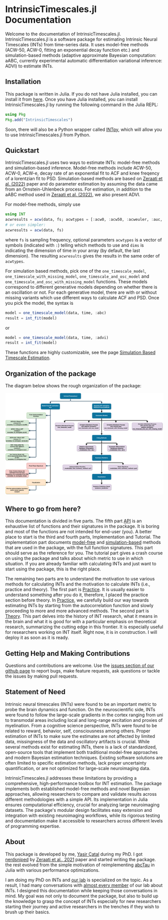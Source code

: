 # IntrinsicTimescales.jl Documentation

Welcome to the documentation of IntrinsicTimescales.jl. IntrinsicTimescales.jl is a software package for estimating Intrinsic Neural Timescales (INTs) from time-series data. It uses model-free methods (ACW-50, ACW-0, fitting an exponential decay function etc.) and simulation-based methods (adaptive approximate Bayesian computation: aABC, currently experimental automatic differentiation variational inference: ADVI) to estimate INTs.

## Installation

This package is written in Julia. If you do not have Julia installed, you can install it from [here](https://julialang.org/downloads/). Once you have Julia installed, you can install IntrinsicTimescales.jl by running the following command in the Julia REPL:

```julia
using Pkg
Pkg.add("IntrinsicTimescales")
```
Soon, there will also be a Python wrapper called [INTpy](https://github.com/duodenum96/INTpy), which will allow you to use IntrinsicTimescales.jl from Python. 

## Quickstart

IntrinsicTimescales.jl uses two ways to estimate INTs: model-free methods and simulation-based inference. Model-free methods include ACW-50, ACW-0, ACW-e, decay rate of an exponential fit to ACF and knee freqency of a lorentzian fit to PSD. Simulation-based methods are based on [Zeraati et al. (2022)](https://www.nature.com/articles/s43588-022-00214-3) paper and do parameter estimation by assuming the data came from an Ornstein-Uhlenbeck process. For estimation, in addition to the aABC method used in [Zeraati et al. (2022)](https://www.nature.com/articles/s43588-022-00214-3), we also present ADVI. 

For model-free methods, simply use 

```julia
using INT
acwresults = acw(data, fs; acwtypes = [:acw0, :acw50, :acweuler, :auc, :tau, :knee]), dims=ndims(data))
# or even simpler:
acwresults = acw(data, fs)
```

where `fs` is sampling frequency, optional parameters `acwtypes` is a vector of 
symbols (indicated with `:`) telling which methods to use and `dims` is indicating the dimension of time in your array (by default, the last dimension). The resulting `acwresults` gives the results in the same order of `acwtypes`. 

For simulation based methods, pick one of the `one_timescale_model`, `one_timescale_with_missing_model`, `one_timescale_and_osc_model` and `one_timescale_and_osc_with_missing_model` functions. These models correspond to different generative models depending on whether there is an oscillation or not. For each generative model, there are with or without missing variants which use different ways to calculate ACF and PSD. Once you pick the model, the syntax is 

```julia
model = one_timescale_model(data, time, :abc)
result = int_fit(model)
```

or 

```julia
model = one_timescale_model(data, time, :advi)
result = int_fit(model)
```

These functions are highly customizable, see the page [Simulation Based Timescale Estimation](simbasedinference.md). 

## Organization of the package

The diagram below shows the rough organization of the package:

![](assets/diagram.svg)

## Where to go from here?

This documentation is divided in five parts. The fifth part [API](index.md) is an exhaustive list of functions and their signatures in the package. It is boring and most of the functions are not intended for end-user (you). A better place to start is the third and fourth parts, Implementation and Tutorial. The implementation part documents [model-free](acw.md) and [simulation-based](simbasedinference.md) methods that are used in the package, with the full function signatures. This part should serve as the reference for you. The tutorial part gives a crash course on using the package and talks about which metric to use in which situation. If you are already familiar with calculating INTs and just want to start using the package, this is the right place. 

The remaining two parts are to understand the motivation to use various methods for calculating INTs and the motivation to calculate INTs (i.e., practice and theory). The first part is [Practice](practice/practice_intro.md). It is usually easier to understand something after you do it, therefore, I placed the practice section before theory. In [Practice](practice/practice_intro.md), we carefully build our way towards estimating INTs by starting from the autocorrelation function and slowly proceeding to more and more advanced methods. The second part is [Theory](theory/theory.md). This part delves into the history of INT research, what it means in the brain and what it is good for with a particular emphasis on theoretical research, summarizing the cutting edge in this frontier. It is especially useful for researchers working on INT itself. Right now, it is in construction. I will deploy it as soon as it is ready. 

## Getting Help and Making Contributions

Questions and contributions are welcome. Use the [issues section of our github page](https://github.com/duodenum96/IntrinsicTimescales.jl/issues) to report bugs, make feature requests, ask questions or tackle the issues by making pull requests. 

## Statement of Need

Intrinsic neural timescales (INTs) were found to be an important metric to probe the brain dynamics and function. On the neuroscientific side, INTs were found to follow the large-scale gradients in the cortex ranging from uni to transmodal areas including local and long-range excitation and proxies of myelination. From a cognitive science perspective, INTs were found to be related to reward, behavior, self, consciousness among others. Proper estimation of INTs to make sure the estimates are not affected by limited data, missingness of the data and oscillatory artifacts is crucial. While several methods exist for estimating INTs, there is a lack of standardized, open-source tools that implement both traditional model-free approaches and modern Bayesian estimation techniques. Existing software solutions are often limited to specific estimation methods, lack proper uncertainty quantification, or are not optimized for large-scale neuroimaging data.

IntrinsicTimescales.jl addresses these limitations by providing a comprehensive, high-performance toolbox for INT estimation. The package implements both established model-free methods and novel Bayesian approaches, allowing researchers to compare and validate results across different methodologies with a simple API. Its implementation in Julia ensures computational efficiency, crucial for analyzing large neuroimaging datasets. The package's modular design facilitates easy extension and integration with existing neuroimaging workflows, while its rigorous testing and documentation make it accessible to researchers across different levels of programming expertise.

## About

This package is developed by me, [Yasir Çatal](https://github.com/duodenum96) during my PhD. I got [nerdsniped](https://xkcd.com/356/) by [Zeraati et al., 2021](https://www.nature.com/articles/s43588-022-00214-3) paper and started writing the package. the rest evolved from the simple motivation of reimplementing [abcTau](https://github.com/roxana-zeraati/abcTau) in Julia with various performance optimizations. 

I am doing my PhD on INTs and [our lab](https://www.georgnorthoff.com) is specialized on the topic. As a result, I had many conversations with [almost every member](https://www.georgnorthoff.com/researchers) of our lab about INTs. I designed this documentation while keeping those conversations in mind. My goal was not only to document the package, but also to build up the knowledge to grasp the concept of INTs especially for new researchers starting their journey and active researchers in the trenches if they wish to brush up their basics. 

